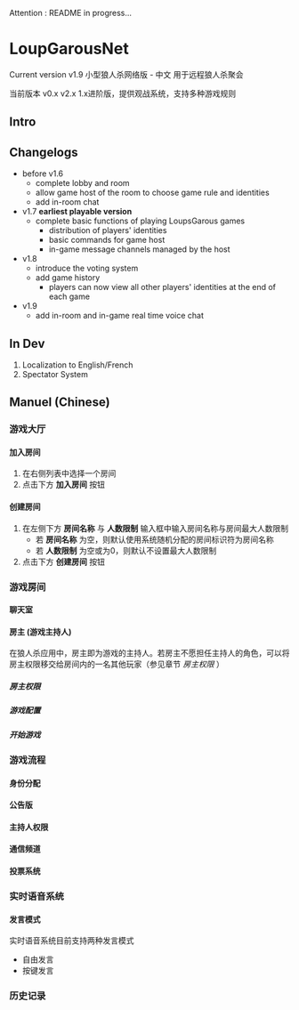 Attention : README in progress...
# LoupGarousNet
Current version v1.9
小型狼人杀网络版 - 中文
用于远程狼人杀聚会

当前版本 v0.x
v2.x
1.x进阶版，提供观战系统，支持多种游戏规则
## Intro

## Changelogs
  - before v1.6
    - complete lobby and room
    - allow game host of the room to choose game rule and identities
    - add in-room chat
  - v1.7 **earliest playable version**
    - complete basic functions of playing LoupsGarous games
      - distribution of players' identities 
      - basic commands for game host
      - in-game message channels managed by the host
  - v1.8
    - introduce the voting system
    - add game history
      - players can now view all other players' identities at the end of each game
  - v1.9
    - add in-room and in-game real time voice chat  

## In Dev
1. Localization to English/French
2. Spectator System

## Manuel (Chinese)
### 游戏大厅
#### 加入房间
1. 在右侧列表中选择一个房间
2. 点击下方 **加入房间** 按钮

#### 创建房间
1. 在左侧下方 **房间名称** 与 **人数限制** 输入框中输入房间名称与房间最大人数限制  
    - 若 **房间名称** 为空，则默认使用系统随机分配的房间标识符为房间名称
    - 若 **人数限制** 为空或为0，则默认不设置最大人数限制
2. 点击下方 **创建房间** 按钮

### 游戏房间
#### 聊天室
#### 房主 (游戏主持人)
在狼人杀应用中，房主即为游戏的主持人。若房主不愿担任主持人的角色，可以将房主权限移交给房间内的一名其他玩家（参见章节 *房主权限* ）
##### 房主权限
##### 游戏配置
##### 开始游戏

### 游戏流程
#### 身份分配
#### 公告版
#### 主持人权限
#### 通信频道
#### 投票系统

### 实时语音系统
#### 发言模式
实时语音系统目前支持两种发言模式
  - 自由发言
  - 按键发言

### 历史记录
